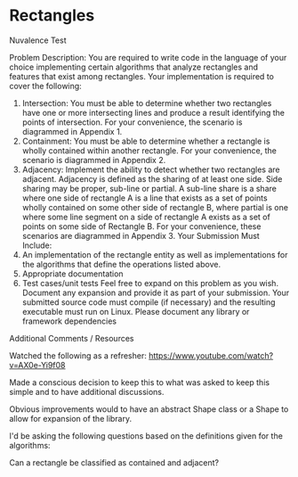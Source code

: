 # Rectangles
Nuvalence Test

Problem Description:
You are required to write code in the language of your choice implementing certain algorithms that
analyze rectangles and features that exist among rectangles. Your implementation is required to cover
the following:
1. Intersection: You must be able to determine whether two rectangles have one or more
intersecting lines and produce a result identifying the points of intersection. For your
convenience, the scenario is diagrammed in Appendix 1.
2. Containment: You must be able to determine whether a rectangle is wholly contained within
another rectangle. For your convenience, the scenario is diagrammed in Appendix 2.
3. Adjacency: Implement the ability to detect whether two rectangles are adjacent. Adjacency is
defined as the sharing of at least one side. Side sharing may be proper, sub-line or partial. A
sub-line share is a share where one side of rectangle A is a line that exists as a set of points
wholly contained on some other side of rectangle B, where partial is one where some line
segment on a side of rectangle A exists as a set of points on some side of Rectangle B. For your
convenience, these scenarios are diagrammed in Appendix 3.
Your Submission Must Include:
1. An implementation of the rectangle entity as well as implementations for the algorithms that
define the operations listed above.
2. Appropriate documentation
3. Test cases/unit tests
Feel free to expand on this problem as you wish. Document any expansion and provide it as part of your
submission.
Your submitted source code must compile (if necessary) and the resulting executable must run on Linux.
Please document any library or framework dependencies

Additional Comments / Resources

Watched the following as a refresher: 
https://www.youtube.com/watch?v=AX0e-Yi9f08 

Made a conscious decision to keep this to what was asked to keep this simple and to have additional discussions.  

Obvious improvements would to have an abstract Shape class or a Shape to allow for expansion of the library.

I'd be asking the following questions based on the definitions given for the algorithms:

Can a rectangle be classified as contained and adjacent?
